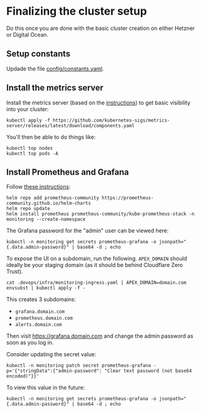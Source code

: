# Finalizing the cluster setup

Do this once you are done with the basic cluster creation on either Hetzner or Digital Ocean.

## Setup constants

Updade the file [config/constants.yaml](../../../config/constants.yaml).

## Install the metrics server

Install the metrics server (based on the [instructions](https://github.com/kubernetes-sigs/metrics-server)) to get basic visibility into your cluster:

```shell
kubectl apply -f https://github.com/kubernetes-sigs/metrics-server/releases/latest/download/components.yaml
```

You'll then be able to do things like:

```shell
kubectl top nodes
kubectl top pods -A
```

## Install Prometheus and Grafana

Follow [these instructions](https://github.com/prometheus-community/helm-charts/tree/main/charts/kube-prometheus-stack):

```shell
helm repo add prometheus-community https://prometheus-community.github.io/helm-charts
helm repo update
helm install prometheus prometheus-community/kube-prometheus-stack -n monitoring --create-namespace
```

The Grafana password for the "admin" user can be viewed here:

```shell
kubectl -n monitoring get secrets prometheus-grafana -o jsonpath="{.data.admin-password}" | base64 -d ; echo
```

To expose the UI on a subdomain, run the following. `APEX_DOMAIN` should ideally be your staging domain (as it should be behind Cloudflare Zero Trust).

```shell
cat .devops/infra/monitoring-ingress.yaml | APEX_DOMAIN=domain.com envsubst | kubectl apply -f -
```

This creates 3 subdomains:

- `grafana.domain.com`
- `prometheus.domain.com`
- `alerts.domain.com`

Then visit https://grafana.domain.com and change the admin password as soon as you log in.

Consider updating the secret value:

```shell
kubectl -n monitoring patch secret prometheus-grafana -p='{"stringData":{"admin-password": "Clear text password (not base64 encoded)"}}'
```

To view this value in the future:

```shell
kubectl -n monitoring get secrets prometheus-grafana -o jsonpath="{.data.admin-password}" | base64 -d ; echo
```
